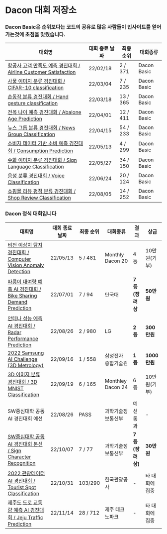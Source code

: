 # Dacon 대회 저장소

### Dacon Basic은 순위보다는 코드의 공유로 많은 사람들이 인사이트를 얻어가는것에 초점을 맞췄습니다.

|대회명|대회 종료 날짜|최종 순위|대회종류|
|-|-|-|-|
|[항공사 고객 만족도 예측 경진대회 / Airline Customer Satisfaction](./Airline%20Customer%20Satisfaction)|22/02/18|2 / 371|Dacon Basic|
|[사물 이미지 분류 경진대회 / CIFAR-10 classification](./CIFAR-10%20classification)|22/03/04|7 / 235|Dacon Basic|
|[손동작 분류 경진대회 / Hand gesture classification](./Hand%20gesture%20classification)|22/03/18|13 / 365|Dacon Basic|
|[전복 나이 예측 경진대회 / Abalone Age Prediction](./Abalone%20Age%20Prediction)|22/04/01|12 / 411|Dacon Basic|
|[뉴스 그룹 분류 경진대회 / News Group Classification](./News%20Group%20Classification)|22/04/15|54 / 233|Dacon Basic|
|[소비자 데이터 기반 소비 예측 경진대회 / Consumption Prediction](./Consumption%20Prediction)|22/05/13|4 / 299|Dacon Basic|
|[수화 이미지 분류 경진대회 / Sign Language Classification](./Sign%20Language%20Classification)|22/05/27|34 / 150|Dacon Basic|
|[음성 분류 경진대회 / Voice Classification](./Voice%20Classification)|22/06/24|20 / 124|Dacon Basic|
|[쇼핑몰 리뷰 평점 분류 경진대회 / Shop Review Classification](./Shop%20Review%20Classification)|22/08/05|14 / 252|Dacon Basic|

### Dacon 정식 대회입니다

|대회명|대회 종료 날짜|최종 순위|대회종류|결과|상금|
|-|-|-|-|-|-|
|[비전 이상치 탐지 경진대회 / Computer Vision Anomaly Detection](./Computer%20Vision%20Anomaly%20Detection)|22/05/13|5 / 481|Monthly Dacon 20|4등|10만원(기부)|
|[따릉이 대여량 예측 AI 경진대회 / Bike Sharing Demand Prediction](./Bike%20Sharing%20Demand%20Prediction)|22/07/01|7 / 94|단국대|**7등(장려상**|**50만원**|
|[안테나 성능 예측 AI 경진대회 / Radar Performance Prediction](./Radar%20Performance%20Prediction)|22/08/26|2 / 980|LG|**2등**|**300만원**|
|[2022 Samsung AI Challenge (3D Metrology)](https://github.com/lastdefiance20/2022-Samsung-AI-Challenge-3D-Metrology-1st-place-Solution)|22/09/16|1 / 558|삼성전자 종합기술원|**1등**|**1000만원**|
|[3D 이미지 분류 경진대회 / 3D MNIST Classification](./3D%20MNIST%20Classification)|22/09/19|6 / 165|Monthley Dacon 24|6등|10만원(기부)|
|SW중심대학 공동 AI 경진대회 예선|22/08/26|PASS|과학기술정보통신부|예선 통과|-|
|[SW중심대학 공동 AI 경진대회 본선 / Sign Character Recognition](https://github.com/lastdefiance20/Korean-Sign-OCR)|22/10/07|7 / 77|과학기술정보통신부|**7등(장려상)**|**30만원**|
|[2022 관광데이터 AI 경진대회 / Tourist Spot Classification](./Tourist%20Spot%20Classification)|22/10/31|103/290|한국관광공사| - |타 대회에 집중|
|[제주도 도로 교통량 예측 AI 경진대회 / Jeju Traffic Prediction](./Jeju%20Traffic%20Prediction)|22/11/14|28 / 712|제주 테크노파크| - |타 대회에 집중|
